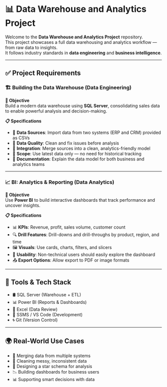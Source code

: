 # 📊 Data Warehouse and Analytics Project

Welcome to the **Data Warehouse and Analytics Project** repository.  
This project showcases a full data warehousing and analytics workflow — from raw data to insights.  
It follows industry standards in **data engineering** and **business intelligence**.

---

## ✅ Project Requirements

### 🏗️ Building the Data Warehouse (Data Engineering)

**🎯 Objective**  
Build a modern data warehouse using **SQL Server**, consolidating sales data to enable powerful analysis and decision-making.

**📋 Specifications**
- 📁 **Data Sources**: Import data from two systems (ERP and CRM) provided as CSVs  
- 🧹 **Data Quality**: Clean and fix issues before analysis  
- 🔗 **Integration**: Merge sources into a clean, analytics-friendly model  
- 🧭 **Scope**: Use latest data only — no need for historical tracking  
- 📝 **Documentation**: Explain the data model for both business and analytics teams  

---

### 📈 BI: Analytics & Reporting (Data Analytics)

**🎯 Objective**  
Use **Power BI** to build interactive dashboards that track performance and uncover insights.

**📋 Specifications**
- 📊 **KPIs**: Revenue, profit, sales volume, customer count  
- 🔍 **Drill Features**: Drill-downs and drill-throughs by product, region, and time  
- 🖼️ **Visuals**: Use cards, charts, filters, and slicers  
- 👥 **Usability**: Non-technical users should easily explore the dashboard  
- 📤 **Export Options**: Allow export to PDF or image formats  

---

## 🧰 Tools & Tech Stack

- 🛢️ SQL Server (Warehouse + ETL)  
- 📊 Power BI (Reports & Dashboards)  
- 📗 Excel (Data Review)  
- 🧪 SSMS / VS Code (Development)  
- 🌀 Git (Version Control)  

---

## 🌍 Real-World Use Cases

- 🔄 Merging data from multiple systems  
- 🧽 Cleaning messy, inconsistent data  
- 🧱 Designing a star schema for analysis  
- 📉 Building dashboards for business users  
- 📊 Supporting smart decisions with data  

